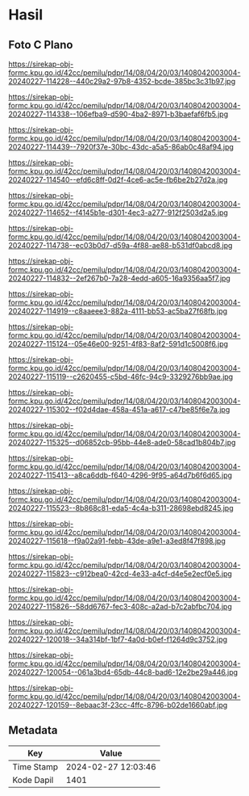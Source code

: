 # Hasil

## Foto C Plano

https://sirekap-obj-formc.kpu.go.id/42cc/pemilu/pdpr/14/08/04/20/03/1408042003004-20240227-114228--440c29a2-97b8-4352-bcde-385bc3c31b97.jpg

https://sirekap-obj-formc.kpu.go.id/42cc/pemilu/pdpr/14/08/04/20/03/1408042003004-20240227-114338--106efba9-d590-4ba2-8971-b3baefaf6fb5.jpg

https://sirekap-obj-formc.kpu.go.id/42cc/pemilu/pdpr/14/08/04/20/03/1408042003004-20240227-114439--7920f37e-30bc-43dc-a5a5-86ab0c48af94.jpg

https://sirekap-obj-formc.kpu.go.id/42cc/pemilu/pdpr/14/08/04/20/03/1408042003004-20240227-114540--efd6c8ff-0d2f-4ce6-ac5e-fb6be2b27d2a.jpg

https://sirekap-obj-formc.kpu.go.id/42cc/pemilu/pdpr/14/08/04/20/03/1408042003004-20240227-114652--f4145b1e-d301-4ec3-a277-912f2503d2a5.jpg

https://sirekap-obj-formc.kpu.go.id/42cc/pemilu/pdpr/14/08/04/20/03/1408042003004-20240227-114738--ec03b0d7-d59a-4f88-ae88-b531df0abcd8.jpg

https://sirekap-obj-formc.kpu.go.id/42cc/pemilu/pdpr/14/08/04/20/03/1408042003004-20240227-114832--2ef267b0-7a28-4edd-a605-16a9356aa5f7.jpg

https://sirekap-obj-formc.kpu.go.id/42cc/pemilu/pdpr/14/08/04/20/03/1408042003004-20240227-114919--c8aaeee3-882a-4111-bb53-ac5ba27f68fb.jpg

https://sirekap-obj-formc.kpu.go.id/42cc/pemilu/pdpr/14/08/04/20/03/1408042003004-20240227-115124--05e46e00-9251-4f83-8af2-591d1c5008f6.jpg

https://sirekap-obj-formc.kpu.go.id/42cc/pemilu/pdpr/14/08/04/20/03/1408042003004-20240227-115119--c2620455-c5bd-46fc-94c9-3329276bb9ae.jpg

https://sirekap-obj-formc.kpu.go.id/42cc/pemilu/pdpr/14/08/04/20/03/1408042003004-20240227-115302--f02d4dae-458a-451a-a617-c47be85f6e7a.jpg

https://sirekap-obj-formc.kpu.go.id/42cc/pemilu/pdpr/14/08/04/20/03/1408042003004-20240227-115325--d06852cb-95bb-44e8-ade0-58cad1b804b7.jpg

https://sirekap-obj-formc.kpu.go.id/42cc/pemilu/pdpr/14/08/04/20/03/1408042003004-20240227-115413--a8ca6ddb-f640-4296-9f95-a64d7b6f6d65.jpg

https://sirekap-obj-formc.kpu.go.id/42cc/pemilu/pdpr/14/08/04/20/03/1408042003004-20240227-115523--8b868c81-eda5-4c4a-b311-28698ebd8245.jpg

https://sirekap-obj-formc.kpu.go.id/42cc/pemilu/pdpr/14/08/04/20/03/1408042003004-20240227-115618--f9a02a91-febb-43de-a9e1-a3ed8f47f898.jpg

https://sirekap-obj-formc.kpu.go.id/42cc/pemilu/pdpr/14/08/04/20/03/1408042003004-20240227-115823--c912bea0-42cd-4e33-a4cf-d4e5e2ecf0e5.jpg

https://sirekap-obj-formc.kpu.go.id/42cc/pemilu/pdpr/14/08/04/20/03/1408042003004-20240227-115826--58dd6767-fec3-408c-a2ad-b7c2abfbc704.jpg

https://sirekap-obj-formc.kpu.go.id/42cc/pemilu/pdpr/14/08/04/20/03/1408042003004-20240227-120018--34a314bf-1bf7-4a0d-b0ef-f1264d9c3752.jpg

https://sirekap-obj-formc.kpu.go.id/42cc/pemilu/pdpr/14/08/04/20/03/1408042003004-20240227-120054--061a3bd4-65db-44c8-bad6-12e2be29a446.jpg

https://sirekap-obj-formc.kpu.go.id/42cc/pemilu/pdpr/14/08/04/20/03/1408042003004-20240227-120159--8ebaac3f-23cc-4ffc-8796-b02de1660abf.jpg


## Metadata

| Key        | Value               |
| ---------- | ------------------- |
| Time Stamp | 2024-02-27 12:03:46 |
| Kode Dapil | 1401                |



